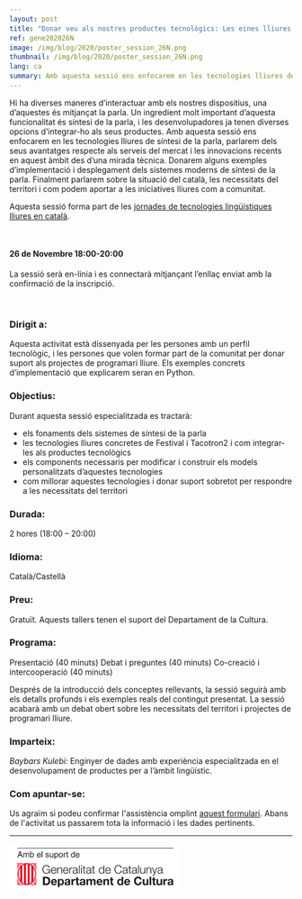 ```yaml
---
layout: post
title: "Donar veu als nostres productes tecnològics: Les eines lliures de Síntesi de la Parla"
ref: gene202026N
image: /img/blog/2020/poster_session_26N.png
thumbnail: /img/blog/2020/poster_session_26N.png
lang: ca
summary: Amb aquesta sessió ens enfocarem en les tecnologies lliures de síntesi de la parla, parlarem dels seus avantatges respecte als serveis del mercat i les innovacions recents en aquest àmbit des d’una mirada tècnica. També parlarem sobre la situació del català, les necessitats del territori i com podem aportar a les iniciatives lliures com a comunitat.
---
```


Hi ha diverses maneres d’interactuar amb els nostres dispositius, una d’aquestes és mitjançat la parla. Un ingredient molt important d’aquesta funcionalitat és síntesi de la parla, i les desenvolupadores ja tenen diverses opcions d’integrar-ho als seus productes. Amb aquesta sessió ens enfocarem en les tecnologies lliures de síntesi de la parla, parlarem dels seus avantatges respecte als serveis del mercat i les innovacions recents en aquest àmbit des d’una mirada tècnica. Donarem alguns exemples d’implementació i desplegament dels sistemes moderns de síntesi de la parla. Finalment parlarem sobre la situació del català, les necessitats del territori i com podem aportar a les iniciatives lliures com a comunitat.

Aquesta sessió forma part de les [jornades de tecnologies lingüístiques lliures en català][jornades].

<br/>

#### 26 de Novembre 18:00-20:00
La sessió serà en-linia i es connectarà mitjançant l’enllaç enviat amb la confirmació de la inscripció.

<br/>

### Dirigit a:
Aquesta activitat està dissenyada per les persones amb un perfil tecnològic, i les persones que volen  formar part de la comunitat per donar suport als projectes de programari lliure. Els exemples concrets d’implementació que explicarem seran en Python.

### Objectius:
Durant aquesta sessió especialitzada es tractarà:
* els fonaments dels sistemes de síntesi de la parla
* les tecnologies lliures concretes de Festival i Tacotron2 i com integrar-les als productes tecnològics
* els components necessaris per modificar i construir els models personalitzats d’aquestes tecnologies 
* com millorar aquestes tecnologies i donar suport sobretot per respondre a les necessitats del territori

### Durada:
2 hores (18:00 – 20:00)

### Idioma:
Català/Castellà

### Preu:
Gratuït. Aquests tallers tenen el suport del Departament de la Cultura.

### Programa:
Presentació (40 minuts) Debat i preguntes (40 minuts) Co-creació i intercooperació (40 minuts)

Després de la introducció dels conceptes rellevants, la sessió seguirà amb els detalls profunds i els exemples reals del contingut presentat. La sessió acabarà amb un debat obert sobre les necessitats del territori i projectes de programari lliure.

### Imparteix:
_Baybars Kulebi:_ Enginyer de dades amb experiència especialitzada en el desenvolupament de productes per a l’àmbit lingüístic.

### Com apuntar-se:
Us agraïm si podeu confirmar l'assistència omplint [aquest formulari](https://limesurvey.collectivat.cat/index.php?r=survey/index&sid=494293&lang=ca). Abans de l'activitat us passarem tota la informació i les dades pertinents.

---
<img src="/img/logo_generalitat.png" width="60%"/>

[jornades]: /blog/2020-11-06-jornades-de-tecnologies-lliures-de-la-parla/

